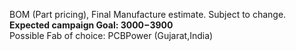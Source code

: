 BOM (Part pricing), Final Manufacture estimate.   Subject to change. 
<br>
<b>Expected campaign Goal: $3000-$3900 </b>
<br>
Possible Fab of choice: PCBPower (Gujarat,India)

